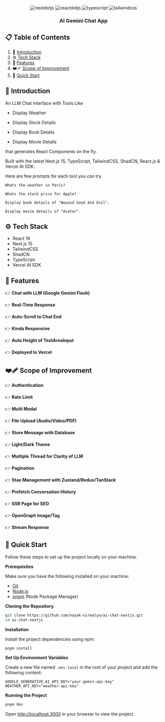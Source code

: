 <div align="center">
  <div>
    <img src="https://img.shields.io/badge/-Next_JS-black?style=for-the-badge&logoColor=white&logo=nextdotjs&color=000000" alt="nextdotjs" />
    <img src="https://img.shields.io/badge/-ReactJs-61DAFB?logo=react&logoColor=white&style=for-the-badge" alt="reactdotjs" />
    <img src="https://img.shields.io/badge/-TypeScript-black?style=for-the-badge&logoColor=white&logo=typescript&color=3178C6" alt="typescript" />
    <img src="https://img.shields.io/badge/-Tailwind_CSS-black?style=for-the-badge&logoColor=white&logo=tailwindcss&color=06B6D4" alt="tailwindcss" />
  </div>

<h3 align="center">AI Gemini Chat App</h3>
</div>

## 📋 <a name="table">Table of Contents</a>

1. 🤖 [Introduction](#introduction)
2. ⚙️ [Tech Stack](#tech-stack)
3. 🔋 [Features](#features)
4. ❤️‍🩹 [Scope of Improvement](#improvements)
5. 🤸 [Quick Start](#quick-start)

## <a name="introduction">🤖 Introduction</a>

An LLM Chat Interface with Tools Like

- Display Weather

- Display Stock Details

- Display Book Details

- Display Movie Details

that generates React Components on the fly.

Built with the latest Next.js 15, TypeScript, TailwindCSS, ShadCN, React.js & Vercel AI SDK.

Here are few prompts for each tool you can try.

`Whats the weather in Paris?`

`Whats the stock price for Apple?`

`Display book details of "Beyond Good And Evil".`

`Display movie details of "Avatar".`

## <a name="tech-stack">⚙️ Tech Stack</a>

- React 19
- Next.js 15
- TailwindCSS
- ShadCN
- TypeScript
- Vercel AI SDK

## <a name="features">🔋 Features</a>

👉 **Chat with LLM (Google Gemini Flash)**

👉 **Real-Time Response**

👉 **Auto-Scroll to Chat End**

👉 **Kinda Responsive**

👉 **Auto Height of TextAreaInput**

👉 **Deployed to Vercel**

## <a name="improvements">❤️‍🩹 Scope of Improvement</a>

👉 **Authentication**

👉 **Rate Limit**

👉 **Multi Modal**

👉 **File Upload (Audio/Video/PDF)**

👉 **Store Message with Database**

👉 **Light/Dark Theme**

👉 **Multiple Thread for Clarity of LLM**

👉 **Pagination**

👉 **Stae Management with Zustand/Redux/TanStack**

👉 **Prefetch Conversation History**

👉 **SSR Page for SEO**

👉 **OpenGraph Image/Tag**

👉 **Stream Response**

## <a name="quick-start">🤸 Quick Start</a>

Follow these steps to set up the project locally on your machine.

**Prerequisites**

Make sure you have the following installed on your machine:

- [Git](https://git-scm.com/)
- [Node.js](https://nodejs.org/en)
- [pnpm](https://www.pnpm.io/) (Node Package Manager)

**Cloning the Repository**

```bash
git clone https://github.com/nayak-nirmalya/ai-chat-nextjs.git
cd ai-chat-nextjs
```

**Installation**

Install the project dependencies using npm:

```bash
pnpm install
```

**Set Up Environment Variables**

Create a new file named `.env.local` in the root of your project and add the following content:

```env
GOOGLE_GENERATIVE_AI_API_KEY="your-gemin-api-key"
WEATHER_API_KEY="weather-api-key"
```

**Running the Project**

```bash
pnpm dev
```

Open [http://localhost:3000](http://localhost:3000) in your browser to view the project.

#
